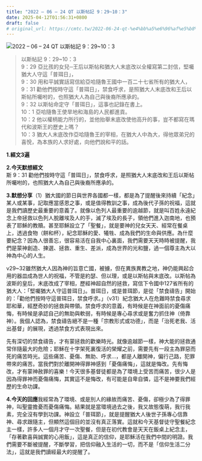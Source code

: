```yaml
---
title: "2022 – 06 – 24 QT 以斯帖記 9：29~10：3"
date: 2025-04-12T01:56:31+0800
draft: false
# original_url: https://cmtc.tw/2022-06-24-qt-%e4%bb%a5%e6%96%af%e5%b8%96%e8%a8%98-9%ef%bc%9a2910%ef%bc%9a3
---
```


![2022 – 06 – 24 QT 以斯帖記 9：29~10：3](/images/qt.jpg  "2022 – 06 – 24 QT 以斯帖記 9：29~10：3")

> 以斯帖記 9：29~10：3  
> 9：29 亞比孩的女兒─王后以斯帖和猶大人末底改以全權寫第二封信，堅囑猶大人守這「普珥日」，  
> 9：30 用和平誠實話寫信給亞哈隨魯王國中一百二十七省所有的猶大人，  
> 9：31 勸他們按時守這「普珥日」，禁食呼求，是照猶大人末底改和王后以斯帖所囑咐的，也照猶大人為自己與後裔所應承的。  
> 9：32 以斯帖命定守「普珥日」，這事也記錄在書上。  
> 10：1 亞哈隨魯王使旱地和海島的人民都進貢。  
> 10：2 他以權柄能力所行的，並他抬舉末底改使他高升的事，豈不都寫在瑪代和波斯王的歷史上嗎？  
> 10：3 猶大人末底改作亞哈隨魯王的宰相，在猶大人中為大，得他眾弟兄的喜悅，為本族的人求好處，向他們說和平的話。

**1.經文3遍**

**2.今天默想經文**  
斯 9：31 勸他們按時守這「普珥日」，禁食呼求，是照猶大人末底改和王后以斯帖所囑咐的，也照猶大人為自己與後裔所應承的。

**3.默想分享**（1）猶大國的節日與世界各國都一樣，都是為了提醒後來持續「紀念」某人或某事，記取應當感恩之事，或是值得教訓之事，成為後代子孫的祝福，這就是我們讀歷史最重要的意義了。就像以色列人最重要的逾越節，就是叫百姓永遠紀念上帝拯救以色列人脫離埃及人的手，滅了埃及的長子，領他們進入迦南地，也預表了耶穌的教贖。甚至耶穌設立了「聖餐」，就是要神的兒女天天、經常在餐桌上，透過食物（餅和杯），紀念耶穌的愛、犧牲、成為我們的生命與供應。為什麼要紀念？因為人很善忘，很容易活在自我中心裏面，我們需要天天時時被提醒，我們是蒙神創造、揀選、拯救、重生、差派，成為世界的光和鹽，過一個尊主為大以神為中心的人生。

v29~32雖然猶大人因為神的旨意亡國，被擄，但在異族異教之地，神仍能興起合用的器皿成為世人的祝福，不管是約瑟、但以理，或是以斯帖與末底改。以斯帖為波斯的皇后，末底改成了宰相，歷經神超自然的拯救，寫信下令國中127省所有的猶大人：「堅囑猶大人守這普珥日」。普珥日，或是普珥節，是從「禁食禱告」開始的：「勸他們按時守這普珥日，禁食呼求。」（v31）紀念猶大人在危難時禁食尋求耶和華，經歷奇妙的拯救與帶領。禁食呼求的意義，有時候是在神面前的憂傷痛悔，有時候是承認自己的無助與軟弱，有時候是專心尋求或是奮力抓住神（倚靠神）。我個人認為，禁食禱告絕不是一種「宗教形式或功德」，而是「治死老我、活出基督」的展現，透過禁食方式表現出來。

先有深切的禁食禱告，才有蒙拯救的歡樂時光。就像逾越節一樣，神大能的拯救通常伴隨最大的危險；耶穌在十字架死裏復活的榮耀之前，需要先有一段主為罪惡而死的痛苦時光。這些痛苦、憂傷、無助、呼求…，都是人離開神，偏行己路，犯罪帶來的痛苦。當我們對於離開神得罪神感到「憂傷痛悔」，這就是悔改。先有悔改，才有蒙神赦罪的喜樂！今天很多基督徒都是為了環境上受苦而痛苦，很少人是因為得罪神而憂傷痛悔，其實這不是悔改，有可能是自卑自憐，這不是神要我們經歷的生命功課。

**4.今天的回應**我經常為了環境、或是別人的緣故而痛苦、憂傷，卻極少為了得罪神，叫聖靈擔憂而憂傷痛悔。結果就是當環境過去之後，我又故態復萌，我行我素，完全沒有學到功課。神設立「普珥節」，就是提醒猶大人後世子孫專心信靠神、尋求跟隨主，但顯然這個目的並沒有真正落實。這就和今天基督徒守聖餐紀念主一樣，許多人一個月才守一次聖餐，但是在初代教會是天天在飯桌上紀念主，「存著歡喜與誠實的心用飯」，這是真正的信仰，是耶穌活在我們中間的明證。我們需要不斷被提醒，不斷學習，把信仰融入生活的一切，而不是「信仰生活二分法」，這就是我們讀經最大的提醒了。
